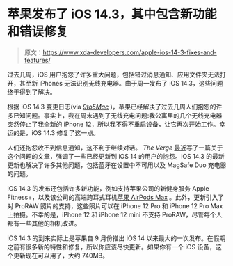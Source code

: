# 苹果发布了 iOS 14.3，其中包含新功能和错误修复

> 原文：<https://www.xda-developers.com/apple-ios-14-3-fixes-and-features/>

过去几周，iOS 用户抱怨了许多重大问题，包括错过消息通知、应用文件夹无法打开，甚至新 iPhones 无法识别无线充电器。由于周一发布了 iOS 14.3，这些问题终于得到了解决。

根据 iOS 14.3 变更日志(via *[9to5Mac](https://9to5mac.com/2020/12/14/ios-14-3-features-now-available/)* )，苹果已经解决了过去几周人们抱怨的许多已知问题。事实上，我在周末遇到了无线充电问题:我公寓里的几个无线充电器突然停止了我全新的 iPhone 12，所以我不得不重启设备，让它再次开始工作。幸运的是，iOS 14.3 修复了这一点。

人们还抱怨收不到信息通知，这不利于继续对话。 *The Verge* [最近](https://www.theverge.com/2020/12/11/22169881/apple-iphone-ios-14-text-messages-no-notifications-bug)写了一篇关于这个问题的文章，强调了一些已经更新到 iOS 14 的用户的抱怨。iOS 14.3 的最新更新也解决了许多其他问题，包括蓝牙在设置中不可用以及 MagSafe Duo 充电器的问题。

iOS 14.3 的发布还包括许多新功能，例如支持苹果公司的新健身服务 Apple Fitness+，以及该公司的高端跨耳式耳机[苹果 AirPods Max](https://www.xda-developers.com/apple-airpods-max-launch-premium-over-ear-headphones-anc/) 。此外，更新引入了对 ProRAW 照片的支持，这些照片可以在 iPhone 12 Pro 和 iPhone 12 Pro Max 上拍摄。不幸的是，iPhone 12 和 iPhone 12 mini 不支持 ProRAW，尽管每个人都有一些其他的相机改进。

iOS 14.3 的到来实际上是苹果自 9 月份推出 iOS 14 以来最大的一次发布。在假期之前有很多新的特性和修复，所以你应该尽快更新。如果你有一个 iOS 设备，这个更新现在可以用了，大约 740MB。